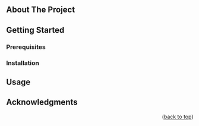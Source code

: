 


<!-- ABOUT THE PROJECT -->
## About The Project


<!-- GETTING STARTED -->
## Getting Started


### Prerequisites


### Installation


<!-- USAGE EXAMPLES -->
## Usage


<!-- ACKNOWLEDGMENTS -->
## Acknowledgments


<p align="right">(<a href="#readme-top">back to top</a>)</p>

